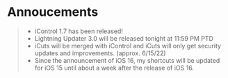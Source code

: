 # Annoucements

> - iControl 1.7 has been released!
> - Lightning Updater 3.0 will be released tonight at 11:59 PM PTD
> - iCuts will be merged with iControl and iCuts will only get security updates and improvements. (approx. 6/15/22)
> - Since the announcement of iOS 16, my shortcuts will be updated for iOS 15 until about a week after the release of iOS 16.
